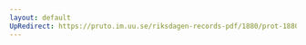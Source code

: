 ```yaml
---
layout: default
UpRedirect: https://pruto.im.uu.se/riksdagen-records-pdf/1880/prot-1880--ak--021/prot-1880--ak--021_031.pdf
---
```

